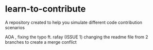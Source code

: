 # learn-to-contribute

A repository created to help you simulate different code contribution scenarios

AOA , fixing the typo ft. rafay (ISSUE 1)
changing the readme file from 2 branches to create a merge conflict
